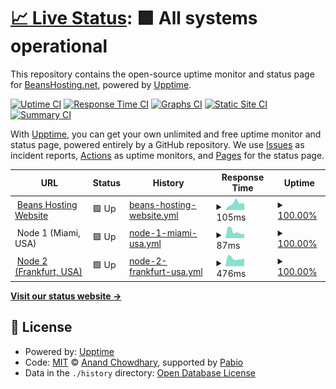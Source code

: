 # [📈 Live Status](https://status.beanshosting.net): <!--live status--> **🟩 All systems operational**

This repository contains the open-source uptime monitor and status page for [BeansHosting.net](https://beanshosting.net), powered by [Upptime](https://github.com/upptime/upptime).

[![Uptime CI](https://github.com/BeansHosting-net/status.beanshosting.net/workflows/Uptime%20CI/badge.svg)](https://github.com/BeansHosting-net/status.beanshosting.net/actions?query=workflow%3A%22Uptime+CI%22)
[![Response Time CI](https://github.com/BeansHosting-net/status.beanshosting.net/workflows/Response%20Time%20CI/badge.svg)](https://github.com/BeansHosting-net/status.beanshosting.net/actions?query=workflow%3A%22Response+Time+CI%22)
[![Graphs CI](https://github.com/BeansHosting-net/status.beanshosting.net/workflows/Graphs%20CI/badge.svg)](https://github.com/BeansHosting-net/status.beanshosting.net/actions?query=workflow%3A%22Graphs+CI%22)
[![Static Site CI](https://github.com/BeansHosting-net/status.beanshosting.net/workflows/Static%20Site%20CI/badge.svg)](https://github.com/BeansHosting-net/status.beanshosting.net/actions?query=workflow%3A%22Static+Site+CI%22)
[![Summary CI](https://github.com/BeansHosting-net/status.beanshosting.net/workflows/Summary%20CI/badge.svg)](https://github.com/BeansHosting-net/status.beanshosting.net/actions?query=workflow%3A%22Summary+CI%22)

With [Upptime](https://upptime.js.org), you can get your own unlimited and free uptime monitor and status page, powered entirely by a GitHub repository. We use [Issues](https://github.com/BeansHosting-net/status.beanshosting.net/issues) as incident reports, [Actions](https://github.com/BeansHosting-net/status.beanshosting.net/actions) as uptime monitors, and [Pages](https://status.beanshosting.net) for the status page.

<!--start: status pages-->
<!-- This summary is generated by Upptime (https://github.com/upptime/upptime) -->
<!-- Do not edit this manually, your changes will be overwritten -->
<!-- prettier-ignore -->
| URL | Status | History | Response Time | Uptime |
| --- | ------ | ------- | ------------- | ------ |
| <img alt="" src="https://icon.horse/icon/beanshosting.net" height="13"> [Beans Hosting Website](https://beanshosting.net) | 🟩 Up | [beans-hosting-website.yml](https://github.com/BeansHosting-net/status.beanshosting.net/commits/HEAD/history/beans-hosting-website.yml) | <details><summary><img alt="Response time graph" src="./graphs/beans-hosting-website/response-time-week.png" height="20"> 105ms</summary><br><a href="https://status.beanshosting.net/history/beans-hosting-website"><img alt="Response time 155" src="https://img.shields.io/endpoint?url=https%3A%2F%2Fraw.githubusercontent.com%2FBeansHosting-net%2Fstatus.beanshosting.net%2FHEAD%2Fapi%2Fbeans-hosting-website%2Fresponse-time.json"></a><br><a href="https://status.beanshosting.net/history/beans-hosting-website"><img alt="24-hour response time 95" src="https://img.shields.io/endpoint?url=https%3A%2F%2Fraw.githubusercontent.com%2FBeansHosting-net%2Fstatus.beanshosting.net%2FHEAD%2Fapi%2Fbeans-hosting-website%2Fresponse-time-day.json"></a><br><a href="https://status.beanshosting.net/history/beans-hosting-website"><img alt="7-day response time 105" src="https://img.shields.io/endpoint?url=https%3A%2F%2Fraw.githubusercontent.com%2FBeansHosting-net%2Fstatus.beanshosting.net%2FHEAD%2Fapi%2Fbeans-hosting-website%2Fresponse-time-week.json"></a><br><a href="https://status.beanshosting.net/history/beans-hosting-website"><img alt="30-day response time 155" src="https://img.shields.io/endpoint?url=https%3A%2F%2Fraw.githubusercontent.com%2FBeansHosting-net%2Fstatus.beanshosting.net%2FHEAD%2Fapi%2Fbeans-hosting-website%2Fresponse-time-month.json"></a><br><a href="https://status.beanshosting.net/history/beans-hosting-website"><img alt="1-year response time 155" src="https://img.shields.io/endpoint?url=https%3A%2F%2Fraw.githubusercontent.com%2FBeansHosting-net%2Fstatus.beanshosting.net%2FHEAD%2Fapi%2Fbeans-hosting-website%2Fresponse-time-year.json"></a></details> | <details><summary><a href="https://status.beanshosting.net/history/beans-hosting-website">100.00%</a></summary><a href="https://status.beanshosting.net/history/beans-hosting-website"><img alt="All-time uptime 97.30%" src="https://img.shields.io/endpoint?url=https%3A%2F%2Fraw.githubusercontent.com%2FBeansHosting-net%2Fstatus.beanshosting.net%2FHEAD%2Fapi%2Fbeans-hosting-website%2Fuptime.json"></a><br><a href="https://status.beanshosting.net/history/beans-hosting-website"><img alt="24-hour uptime 100.00%" src="https://img.shields.io/endpoint?url=https%3A%2F%2Fraw.githubusercontent.com%2FBeansHosting-net%2Fstatus.beanshosting.net%2FHEAD%2Fapi%2Fbeans-hosting-website%2Fuptime-day.json"></a><br><a href="https://status.beanshosting.net/history/beans-hosting-website"><img alt="7-day uptime 100.00%" src="https://img.shields.io/endpoint?url=https%3A%2F%2Fraw.githubusercontent.com%2FBeansHosting-net%2Fstatus.beanshosting.net%2FHEAD%2Fapi%2Fbeans-hosting-website%2Fuptime-week.json"></a><br><a href="https://status.beanshosting.net/history/beans-hosting-website"><img alt="30-day uptime 97.30%" src="https://img.shields.io/endpoint?url=https%3A%2F%2Fraw.githubusercontent.com%2FBeansHosting-net%2Fstatus.beanshosting.net%2FHEAD%2Fapi%2Fbeans-hosting-website%2Fuptime-month.json"></a><br><a href="https://status.beanshosting.net/history/beans-hosting-website"><img alt="1-year uptime 97.30%" src="https://img.shields.io/endpoint?url=https%3A%2F%2Fraw.githubusercontent.com%2FBeansHosting-net%2Fstatus.beanshosting.net%2FHEAD%2Fapi%2Fbeans-hosting-website%2Fuptime-year.json"></a></details>
| <img alt="" src="https://icons.duckduckgo.com/ip3/null.ico" height="13"> Node 1 (Miami, USA) | 🟩 Up | [node-1-miami-usa.yml](https://github.com/BeansHosting-net/status.beanshosting.net/commits/HEAD/history/node-1-miami-usa.yml) | <details><summary><img alt="Response time graph" src="./graphs/node-1-miami-usa/response-time-week.png" height="20"> 87ms</summary><br><a href="https://status.beanshosting.net/history/node-1-miami-usa"><img alt="Response time 74" src="https://img.shields.io/endpoint?url=https%3A%2F%2Fraw.githubusercontent.com%2FBeansHosting-net%2Fstatus.beanshosting.net%2FHEAD%2Fapi%2Fnode-1-miami-usa%2Fresponse-time.json"></a><br><a href="https://status.beanshosting.net/history/node-1-miami-usa"><img alt="24-hour response time 123" src="https://img.shields.io/endpoint?url=https%3A%2F%2Fraw.githubusercontent.com%2FBeansHosting-net%2Fstatus.beanshosting.net%2FHEAD%2Fapi%2Fnode-1-miami-usa%2Fresponse-time-day.json"></a><br><a href="https://status.beanshosting.net/history/node-1-miami-usa"><img alt="7-day response time 87" src="https://img.shields.io/endpoint?url=https%3A%2F%2Fraw.githubusercontent.com%2FBeansHosting-net%2Fstatus.beanshosting.net%2FHEAD%2Fapi%2Fnode-1-miami-usa%2Fresponse-time-week.json"></a><br><a href="https://status.beanshosting.net/history/node-1-miami-usa"><img alt="30-day response time 74" src="https://img.shields.io/endpoint?url=https%3A%2F%2Fraw.githubusercontent.com%2FBeansHosting-net%2Fstatus.beanshosting.net%2FHEAD%2Fapi%2Fnode-1-miami-usa%2Fresponse-time-month.json"></a><br><a href="https://status.beanshosting.net/history/node-1-miami-usa"><img alt="1-year response time 74" src="https://img.shields.io/endpoint?url=https%3A%2F%2Fraw.githubusercontent.com%2FBeansHosting-net%2Fstatus.beanshosting.net%2FHEAD%2Fapi%2Fnode-1-miami-usa%2Fresponse-time-year.json"></a></details> | <details><summary><a href="https://status.beanshosting.net/history/node-1-miami-usa">100.00%</a></summary><a href="https://status.beanshosting.net/history/node-1-miami-usa"><img alt="All-time uptime 100.00%" src="https://img.shields.io/endpoint?url=https%3A%2F%2Fraw.githubusercontent.com%2FBeansHosting-net%2Fstatus.beanshosting.net%2FHEAD%2Fapi%2Fnode-1-miami-usa%2Fuptime.json"></a><br><a href="https://status.beanshosting.net/history/node-1-miami-usa"><img alt="24-hour uptime 100.00%" src="https://img.shields.io/endpoint?url=https%3A%2F%2Fraw.githubusercontent.com%2FBeansHosting-net%2Fstatus.beanshosting.net%2FHEAD%2Fapi%2Fnode-1-miami-usa%2Fuptime-day.json"></a><br><a href="https://status.beanshosting.net/history/node-1-miami-usa"><img alt="7-day uptime 100.00%" src="https://img.shields.io/endpoint?url=https%3A%2F%2Fraw.githubusercontent.com%2FBeansHosting-net%2Fstatus.beanshosting.net%2FHEAD%2Fapi%2Fnode-1-miami-usa%2Fuptime-week.json"></a><br><a href="https://status.beanshosting.net/history/node-1-miami-usa"><img alt="30-day uptime 100.00%" src="https://img.shields.io/endpoint?url=https%3A%2F%2Fraw.githubusercontent.com%2FBeansHosting-net%2Fstatus.beanshosting.net%2FHEAD%2Fapi%2Fnode-1-miami-usa%2Fuptime-month.json"></a><br><a href="https://status.beanshosting.net/history/node-1-miami-usa"><img alt="1-year uptime 100.00%" src="https://img.shields.io/endpoint?url=https%3A%2F%2Fraw.githubusercontent.com%2FBeansHosting-net%2Fstatus.beanshosting.net%2FHEAD%2Fapi%2Fnode-1-miami-usa%2Fuptime-year.json"></a></details>
| <img alt="" src="https://icons.duckduckgo.com/ip3/fra1.beanshosting.net.ico" height="13"> [Node 2 (Frankfurt, USA)](https://fra1.beanshosting.net) | 🟩 Up | [node-2-frankfurt-usa.yml](https://github.com/BeansHosting-net/status.beanshosting.net/commits/HEAD/history/node-2-frankfurt-usa.yml) | <details><summary><img alt="Response time graph" src="./graphs/node-2-frankfurt-usa/response-time-week.png" height="20"> 476ms</summary><br><a href="https://status.beanshosting.net/history/node-2-frankfurt-usa"><img alt="Response time 449" src="https://img.shields.io/endpoint?url=https%3A%2F%2Fraw.githubusercontent.com%2FBeansHosting-net%2Fstatus.beanshosting.net%2FHEAD%2Fapi%2Fnode-2-frankfurt-usa%2Fresponse-time.json"></a><br><a href="https://status.beanshosting.net/history/node-2-frankfurt-usa"><img alt="24-hour response time 563" src="https://img.shields.io/endpoint?url=https%3A%2F%2Fraw.githubusercontent.com%2FBeansHosting-net%2Fstatus.beanshosting.net%2FHEAD%2Fapi%2Fnode-2-frankfurt-usa%2Fresponse-time-day.json"></a><br><a href="https://status.beanshosting.net/history/node-2-frankfurt-usa"><img alt="7-day response time 476" src="https://img.shields.io/endpoint?url=https%3A%2F%2Fraw.githubusercontent.com%2FBeansHosting-net%2Fstatus.beanshosting.net%2FHEAD%2Fapi%2Fnode-2-frankfurt-usa%2Fresponse-time-week.json"></a><br><a href="https://status.beanshosting.net/history/node-2-frankfurt-usa"><img alt="30-day response time 449" src="https://img.shields.io/endpoint?url=https%3A%2F%2Fraw.githubusercontent.com%2FBeansHosting-net%2Fstatus.beanshosting.net%2FHEAD%2Fapi%2Fnode-2-frankfurt-usa%2Fresponse-time-month.json"></a><br><a href="https://status.beanshosting.net/history/node-2-frankfurt-usa"><img alt="1-year response time 449" src="https://img.shields.io/endpoint?url=https%3A%2F%2Fraw.githubusercontent.com%2FBeansHosting-net%2Fstatus.beanshosting.net%2FHEAD%2Fapi%2Fnode-2-frankfurt-usa%2Fresponse-time-year.json"></a></details> | <details><summary><a href="https://status.beanshosting.net/history/node-2-frankfurt-usa">100.00%</a></summary><a href="https://status.beanshosting.net/history/node-2-frankfurt-usa"><img alt="All-time uptime 99.99%" src="https://img.shields.io/endpoint?url=https%3A%2F%2Fraw.githubusercontent.com%2FBeansHosting-net%2Fstatus.beanshosting.net%2FHEAD%2Fapi%2Fnode-2-frankfurt-usa%2Fuptime.json"></a><br><a href="https://status.beanshosting.net/history/node-2-frankfurt-usa"><img alt="24-hour uptime 100.00%" src="https://img.shields.io/endpoint?url=https%3A%2F%2Fraw.githubusercontent.com%2FBeansHosting-net%2Fstatus.beanshosting.net%2FHEAD%2Fapi%2Fnode-2-frankfurt-usa%2Fuptime-day.json"></a><br><a href="https://status.beanshosting.net/history/node-2-frankfurt-usa"><img alt="7-day uptime 100.00%" src="https://img.shields.io/endpoint?url=https%3A%2F%2Fraw.githubusercontent.com%2FBeansHosting-net%2Fstatus.beanshosting.net%2FHEAD%2Fapi%2Fnode-2-frankfurt-usa%2Fuptime-week.json"></a><br><a href="https://status.beanshosting.net/history/node-2-frankfurt-usa"><img alt="30-day uptime 99.99%" src="https://img.shields.io/endpoint?url=https%3A%2F%2Fraw.githubusercontent.com%2FBeansHosting-net%2Fstatus.beanshosting.net%2FHEAD%2Fapi%2Fnode-2-frankfurt-usa%2Fuptime-month.json"></a><br><a href="https://status.beanshosting.net/history/node-2-frankfurt-usa"><img alt="1-year uptime 99.99%" src="https://img.shields.io/endpoint?url=https%3A%2F%2Fraw.githubusercontent.com%2FBeansHosting-net%2Fstatus.beanshosting.net%2FHEAD%2Fapi%2Fnode-2-frankfurt-usa%2Fuptime-year.json"></a></details>

<!--end: status pages-->

[**Visit our status website →**](https://status.beanshosting.net)

## 📄 License

- Powered by: [Upptime](https://github.com/upptime/upptime)
- Code: [MIT](./LICENSE) © [Anand Chowdhary](https://anandchowdhary.com), supported by [Pabio](https://pabio.com)
- Data in the `./history` directory: [Open Database License](https://opendatacommons.org/licenses/odbl/1-0/)
